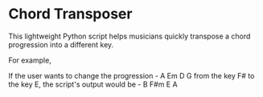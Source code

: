 # Chord Transposer
This lightweight Python script helps musicians quickly transpose a chord progression into a different key.

For example, 

If the user wants to change the progression - 
A Em D G
from the key F# to the key E, the script's output would be -
B F#m E A
